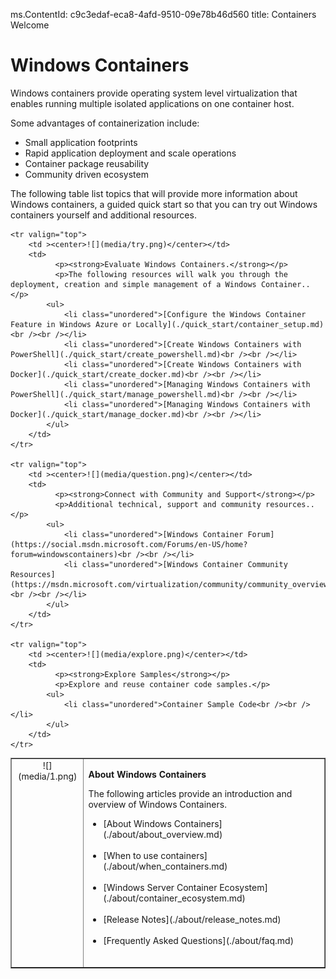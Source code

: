 ms.ContentId: c9c3edaf-eca8-4afd-9510-09e78b46d560
title: Containers Welcome

# Windows Containers

Windows containers provide operating system level virtualization that enables running multiple isolated applications on one container host.

Some advantages of containerization include:
* Small application footprints
* Rapid application deployment and scale operations
* Container package reusability 
* Community driven ecosystem

The following table list topics that will provide more information about Windows containers, a guided quick start so that you can try out Windows containers yourself and additional resources.

<table border="1" style="background-color:FFFFCC;border-collapse:collapse;border:1px solid FFCC00;color:000000;width:100%" cellpadding="15" cellspacing="3">
	<tr valign="top">
		<td ><center>![](media/1.png)</center></td>
		<td valign="top">		
              	<p><strong>About Windows Containers</strong></p>
              	<p>The following articles provide an introduction and overview of Windows Containers.</p>
			<ul>
				<li class="unordered">[About Windows Containers](./about/about_overview.md)<br /><br /></li>
                <li class="unordered">[When to use containers](./about/when_containers.md)<br /><br /></li>
                <li class="unordered">[Windows Server Container Ecosystem](./about/container_ecosystem.md)<br /><br /></li>
				<li class="unordered">[Release Notes](./about/release_notes.md)<br /><br /></li>
				<li class="unordered">[Frequently Asked Questions](./about/faq.md)<br /><br /></li>
			</ul>	
		</td>
	</tr>
	
	<tr valign="top">
		<td ><center>![](media/try.png)</center></td>
		<td>		
              <p><strong>Evaluate Windows Containers.</strong></p>
              <p>The following resources will walk you through the deployment, creation and simple management of a Windows Container..</p>
			<ul>
			  	<li class="unordered">[Configure the Windows Container Feature in Windows Azure or Locally](./quick_start/container_setup.md)<br /><br /></li>
                <li class="unordered">[Create Windows Containers with PowerShell](./quick_start/create_powershell.md)<br /><br /></li>
                <li class="unordered">[Create Windows Containers with Docker](./quick_start/create_docker.md)<br /><br /></li>
				<li class="unordered">[Managing Windows Containers with PowerShell](./quick_start/manage_powershell.md)<br /><br /></li>
				<li class="unordered">[Managing Windows Containers with Docker](./quick_start/manage_docker.md)<br /><br /></li>		
			</ul>
		</td>
	</tr>
	
	<tr valign="top">
		<td ><center>![](media/question.png)</center></td>
		<td>		
              <p><strong>Connect with Community and Support</strong></p>
              <p>Additional technical, support and community resources..</p>
 			<ul>
				<li class="unordered">[Windows Container Forum](https://social.msdn.microsoft.com/Forums/en-US/home?forum=windowscontainers)<br /><br /></li>
				<li class="unordered">[Windows Container Community Resources](https://msdn.microsoft.com/virtualization/community/community_overview)<br /><br /></li>
			</ul>
		</td>
	</tr>	
	
	<tr valign="top">
		<td ><center>![](media/explore.png)</center></td>
		<td>		
              <p><strong>Explore Samples</strong></p>
              <p>Explore and reuse container code samples.</p>
			<ul>
				<li class="unordered">Container Sample Code<br /><br /></li>
			</ul>
		</td>
	</tr>
	
</table>

